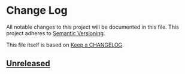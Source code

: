 # Change Log

All notable changes to this project will be documented in this file.
This project adheres to [Semantic Versioning](http://semver.org/).

This file itself is based on [Keep a CHANGELOG](https://keepachangelog.com/en/0.3.0/).

## [Unreleased]

[Unreleased]: https://github.com/topolvm/pie/compare/4b825dc642cb6eb9a060e54bf8d69288fbee4904...HEAD
